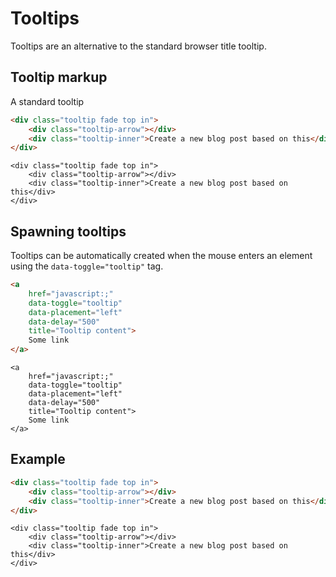 # Tooltips

Tooltips are an alternative to the standard browser title tooltip.

## Tooltip markup
A standard tooltip

```html
<div class="tooltip fade top in">
    <div class="tooltip-arrow"></div>
    <div class="tooltip-inner">Create a new blog post based on this</div>
</div>
```

```backend
<div class="tooltip fade top in">
    <div class="tooltip-arrow"></div>
    <div class="tooltip-inner">Create a new blog post based on this</div>
</div>
```

## Spawning tooltips
Tooltips can be automatically created when the mouse enters an element using the `data-toggle="tooltip"` tag.

```html
<a
    href="javascript:;"
    data-toggle="tooltip"
    data-placement="left"
    data-delay="500"
    title="Tooltip content">
    Some link
</a>
```

```backend
<a
    href="javascript:;"
    data-toggle="tooltip"
    data-placement="left"
    data-delay="500"
    title="Tooltip content">
    Some link
</a>
```

## Example

```html
<div class="tooltip fade top in">
    <div class="tooltip-arrow"></div>
    <div class="tooltip-inner">Create a new blog post based on this</div>
</div>
```

```backend
<div class="tooltip fade top in">
    <div class="tooltip-arrow"></div>
    <div class="tooltip-inner">Create a new blog post based on this</div>
</div>
```
